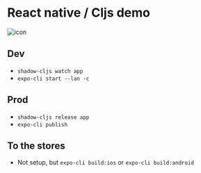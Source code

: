 # React native / Cljs demo

![icon](https://raw.githubusercontent.com/riverford/clojure-exchange-demo-2019/master/assets/icon.png)

## Dev
* `shadow-cljs watch app`
* `expo-cli start --lan -c`

## Prod
* `shadow-cljs release app`
* `expo-cli publish`

## To the stores
* Not setup, but `expo-cli build:ios` or `expo-cli build:android`
